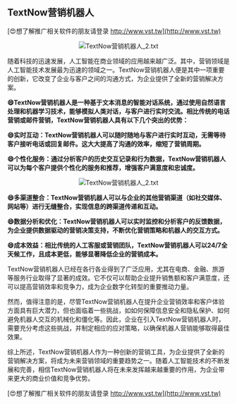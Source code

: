 ## **TextNow营销机器人**

[😍想了解推广相关软件的朋友请登录 http://www.vst.tw](http://www.vst.tw)

 <center><img src="https://vst.tw/MP4/tuiguang/png/8.png" alt="TextNow营销机器人_2.txt"></center>

随着科技的迅速发展，人工智能在商业领域的应用越来越广泛。其中，营销领域是人工智能技术发展最为迅速的领域之一。TextNow营销机器人便是其中一项重要的创新，它改变了企业与客户之间的沟通方式，为企业提供了全新的营销解决方案。

**😄TextNow营销机器人是一种基于文本消息的智能对话系统，通过使用自然语言处理和机器学习技术，能够模拟人类对话，与客户进行实时交流。相比传统的电话营销或邮件营销，TextNow营销机器人具有以下几个突出的优势：**

**😄实时互动：TextNow营销机器人可以随时随地与客户进行实时互动，无需等待客户接听电话或回复邮件。这大大提高了沟通的效率，缩短了营销周期。**

**😄个性化服务：通过分析客户的历史交互记录和行为数据，TextNow营销机器人可以为每个客户提供个性化的服务和推荐，增强客户满意度和忠诚度。**

 <center><img src="https://vst.tw/MP4/tuiguang/png/0.png" alt="TextNow营销机器人_2.txt"></center>

**😄多渠道整合：TextNow营销机器人可以与企业的其他营销渠道（如社交媒体、网站等）进行无缝整合，实现信息的跨渠道传递和互动。**

**😄数据分析和优化：TextNow营销机器人可以实时监控和分析客户的反馈数据，为企业提供数据驱动的营销决策支持，不断优化营销策略和机器人的交互方式。**

**😄成本效益：相比传统的人工客服或营销团队，TextNow营销机器人可以24/7全天候工作，且成本更低，能够显著降低企业的营销成本。**

TextNow营销机器人已经在各行各业得到了广泛应用，尤其在电商、金融、旅游等服务行业取得了显著的成效。它不仅可以帮助企业提升销售额和客户满意度，还可以提高营销效率和竞争力，成为企业数字化转型的重要推动力量。

然而，值得注意的是，尽管TextNow营销机器人在提升企业营销效率和客户体验方面具有巨大潜力，但也面临着一些挑战，如如何保障信息安全和隐私保护、如何避免机器人交互的机械化和僵化等。因此，企业在引入TextNow营销机器人时，需要充分考虑这些挑战，并制定相应的应对策略，以确保机器人营销能够取得最佳效果。

综上所述，TextNow营销机器人作为一种创新的营销工具，为企业提供了全新的营销解决方案，将成为未来营销领域的重要趋势之一。随着人工智能技术的不断发展和完善，相信TextNow营销机器人将在未来发挥越来越重要的作用，为企业带来更大的商业价值和竞争优势。

[😍想了解推广相关软件的朋友请登录 http://www.vst.tw](http://www.vst.tw)



